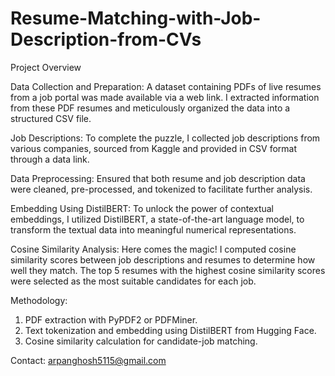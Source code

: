 # Resume-Matching-with-Job-Description-from-CVs
Project Overview

Data Collection and Preparation:
A dataset containing PDFs of live resumes from a job portal was made available via a web link.
I extracted information from these PDF resumes and meticulously organized the data into a structured CSV file.

Job Descriptions:
To complete the puzzle, I collected job descriptions from various companies, sourced from Kaggle and provided in CSV format through a data link.

Data Preprocessing:
Ensured that both resume and job description data were cleaned, pre-processed, and tokenized to facilitate further analysis.

Embedding Using DistilBERT:
To unlock the power of contextual embeddings, I utilized DistilBERT, a state-of-the-art language model, to transform the textual data into meaningful numerical representations.

Cosine Similarity Analysis:
Here comes the magic! I computed cosine similarity scores between job descriptions and resumes to determine how well they match.
The top 5 resumes with the highest cosine similarity scores were selected as the most suitable candidates for each job.

Methodology:
1. PDF extraction with PyPDF2 or PDFMiner.
2. Text tokenization and embedding using DistilBERT from Hugging Face.
3. Cosine similarity calculation for candidate-job matching.

Contact:
arpanghosh5115@gmail.com

